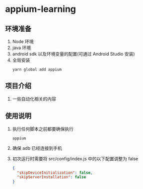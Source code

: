 # appium-learning

## 环境准备

1. Node 环境
2. java 环境
3. android sdk 以及环境变量的配置(可通过 Android Studio 安装)
4. 全局安装
   ```shell
   yarn global add appium
   ```

## 项目介绍

1. 一些自动化相关的内容

## 使用说明

1. 执行任何脚本之前都要确保执行

   ```shell
   appium
   ```

2. 确保 adb 已经连接到手机
3. 初次运行时需要将 src/config/index.js 中的以下配置调整为 false
   ```json
   {
     "skipDeviceInitialization": false,
     "skipServerInstallation": false
   }
   ```
